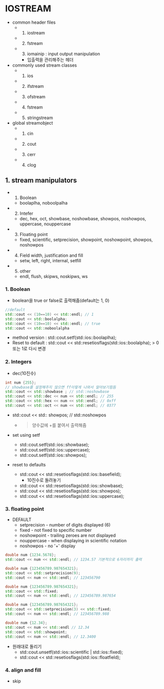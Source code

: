 # IOSTREAM
- common header files
    - 1. iostream
    - 2. fstream
    - 3. iomainip : input output manipulation
        - 입출력을 관리해주는 헤더
- commonly used stream classes
    - 1. ios
    - 2. ifstream
    - 3. ofstream
    - 4. fstream
    - 5. stringstream
- global streamobject
    - 1. cin
    - 2. cout
    - 3. cerr
    - 4. clog

## 1. stream manipulators
- 1. Boolean
    - boolaplha, noboolpalha
- 2. Intefer
    - dec, hex, oct, showbase, noshowbase, showpos, noshowpos, uppercase, nouppercase
- 3. Floating point
    - fixed, scientific, setprecision, showpoint, noshowpoint, showpos, noshowpos
- 4. Field width, justification and fill
    - setw, left, right, internal, setfill
- 5. other
    - endl, flush, skipws, noskipws, ws

### 1. Boolean
- boolean을 true or false로 출력해줌(default는 1, 0)
```cpp
//default
std::cout << (10==10) << std::endl; // 1
std::cout << std::boolalpha;
std::cout << (10==10) << std::endl; // true
std::cout << std::noboolalpha
```
- method version : std::cout.setf(std::ios::boolaplha);
- Reset to default : std::cout << std::resetiosflags(std::ios::boolalpha);  >  0또는 1로 다시 변경

### 2. Integers
- dec(10진수)
```cpp
int num {255};
// showbase를 설정해주지 않으면 ff이렇게 나와서 알아보기힘듬  
std::cout << std::showbase ; // std::noshowbase
std::cout << std::dec << num << std::endl; // 255
std::cout << std::hex << num << std::endl; // 0xff
std::cout << std::oct << num << std::endl; // 0377
```
- std::cout << std:: showpos; // std::noshowpos
    - > 양수값에 +를 붙여서 출력해줌 

- set using setf
    - std::cout.setf(std::ios::showbase);
    - std::cout.setf(std::ios::uppercase);
    - std::cout.setf(std::ios::showpos);
- reset to defaults
    - std::cout << std::resetiosflags(std::ios::basefield);
        - 10진수로 돌려놓기
    - std::cout << std::resetiosflags(std::ios::showbase);
    - std::cout << std::resetiosflags(std::ios::showpos);
    - std::cout << std::resetiosflags(std::ios::uppercase);

### 3. floating point
- DEFAULT
    - setprecision - number of digits displayed (6)
    - fixed - not fixed to specific number
    - noshowpoint - trailing zeroes are not displayed
    - nouppercase - when displaying in scientific notation
    - noshowpos - no '+' display
```cpp
double num {1234.5678};
std::cout << num << std::endl; // 1234.57 기본적으로 6자리까지 출력
```

```cpp
double num {123456789.987654321};
std::cout << std::setprecision(9);
std::cout << num << std::endl; // 123456790
```

```cpp
double num {123456789.987654321};
std::cout << std::fixed;
std::cout << num << std::endl; // 123456789.987654 
```

```cpp
double num {123456789.987654321};
std::cout << std::setprecision(3) << std::fixed;
std::cout << num << std::endl; // 123456789.988
```

```cpp
double num {12.34};
std::cout << num << std::endl // 12.34
std::cout << std::showpoint;
std::cout << num << std::endl; // 12.3400
```

- 원래대로 돌리기
    - std::cout.unsetf(std::ios::scientific | std::ios::fixed);
    - std::cout << std::resetiosflags(std::ios::floatfield);

### 4. align and fill
- skip